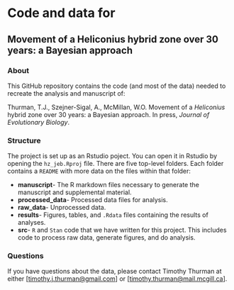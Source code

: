 # Code and data for
## Movement of a Heliconius hybrid zone over 30 years: a Bayesian approach

### About

This GitHub repository contains the code (and most of the data) needed to recreate the analysis and manuscript of:

Thurman, T.J., Szejner-Sigal, A., McMillan, W.O. Movement of a *Heliconius* hybrid zone over 30 years: a Bayesian approach. In press, *Journal of Evolutionary Biology*.

### Structure

The project is set up as an Rstudio poject. You can open it in Rstudio by opening the `hz_jeb.Rproj` file. There are five top-level folders. Each folder contains a `README` with more data on the files within that folder:

* **manuscript**- The R markdown files necessary to generate the manuscript and supplemental material. 
* **processed_data**- Processed data files for analysis.
* **raw_data**- Unprocessed data. 
* **results**- Figures, tables, and `.Rdata` files containing the results of analyses. 
* **src**- `R` and `Stan` code that we have written for this project. This includes code to process raw data, generate figures, and do analysis. 

### Questions

If you have questions about the data, please contact Timothy Thurman at either [timothy.j.thurman@gmail.com] or [timothy.thurman@mail.mcgill.ca]. 


